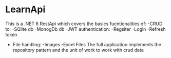 # LearnApi
This is a .NET 6 RestApi which covers the basics fucntionalities of:
  -CRUD to:
      -SQlite db
      -MonogDb db
  -JWT authentication:
      -Regsiter
      -Login
      -Refresh token
  - File handling:
      -Images
      -Excel Files
The full application implements the repository pattern and the unit of work to work with crud data

